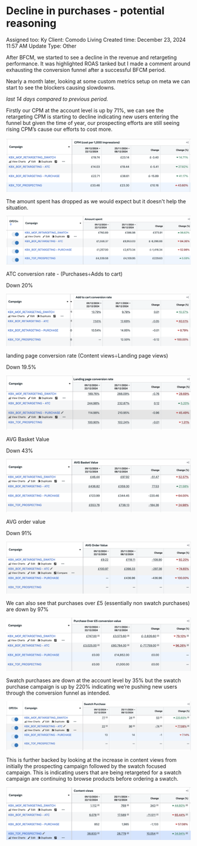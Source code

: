 # Decline in purchases - potential reasoning

Assigned too: Ky 
Client: Comodo Living
Created time: December 23, 2024 11:57 AM
Update Type: Other

After BFCM, we started to see a decline in the revenue and retargeting performance. It was highlighted ROAS tanked but I made a comment around exhausting the conversion funnel after a successful BFCM period. 

Nearly a month later, looking at some custom metrics setup on meta we can start to see the blockers causing slowdowns. 

*last 14 days compared to previous period.*

Firstly our CPM at the account level is up by 71%, we can see the retargeting CPM is starting to decline indicating new users entering the funnel but given the time of year, our prospecting efforts are still seeing rising CPM’s cause our efforts to cost more. 

![Screenshot 2024-12-23 at 12.08.19.png](Decline%20in%20purchases%20-%20potential%20reasoning%201657dee22b1780f389b2c19cde82dc80/Screenshot_2024-12-23_at_12.08.19.png)

The amount spent has dropped as we would expect but it doesn't help the situation.

![Screenshot 2024-12-23 at 12.10.25.png](Decline%20in%20purchases%20-%20potential%20reasoning%201657dee22b1780f389b2c19cde82dc80/Screenshot_2024-12-23_at_12.10.25.png)

ATC conversion rate - (Purchases÷Adds to cart)

Down 20%

![Screenshot 2024-12-23 at 12.00.12.png](Decline%20in%20purchases%20-%20potential%20reasoning%201657dee22b1780f389b2c19cde82dc80/Screenshot_2024-12-23_at_12.00.12.png)

landing page conversion rate
(Content views÷Landing page views)

Down 19.5%

![Screenshot 2024-12-23 at 12.02.01.png](Decline%20in%20purchases%20-%20potential%20reasoning%201657dee22b1780f389b2c19cde82dc80/Screenshot_2024-12-23_at_12.02.01.png)

AVG Basket Value

Down 43%

![Screenshot 2024-12-23 at 12.02.16.png](Decline%20in%20purchases%20-%20potential%20reasoning%201657dee22b1780f389b2c19cde82dc80/Screenshot_2024-12-23_at_12.02.16.png)

AVG order value

Down 91%

![Screenshot 2024-12-23 at 12.03.02.png](Decline%20in%20purchases%20-%20potential%20reasoning%201657dee22b1780f389b2c19cde82dc80/Screenshot_2024-12-23_at_12.03.02.png)

We can also see that purchases over £5 (essentially non swatch purchases) are down by 97% 

![Screenshot 2024-12-23 at 12.04.24.png](Decline%20in%20purchases%20-%20potential%20reasoning%201657dee22b1780f389b2c19cde82dc80/Screenshot_2024-12-23_at_12.04.24.png)

Swatch purchases are down at the account level by 35% but the swatch purchase campaign is up by 220% indicating we’re pushing new users through the conversion funnel as intended. 

![Screenshot 2024-12-23 at 12.05.41.png](Decline%20in%20purchases%20-%20potential%20reasoning%201657dee22b1780f389b2c19cde82dc80/Screenshot_2024-12-23_at_12.05.41.png)

This is further backed by looking at the increase in content views from initially the prospecting campaign followed by the swatch focused campaign. This is indicating users that are being retargeted for a swatch campaign are continuing to browse products before ordering a swatch. 

![Screenshot 2024-12-23 at 12.11.55.png](Decline%20in%20purchases%20-%20potential%20reasoning%201657dee22b1780f389b2c19cde82dc80/Screenshot_2024-12-23_at_12.11.55.png)